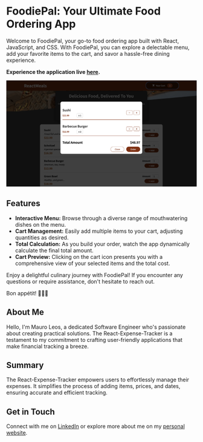 # FoodiePal: Your Ultimate Food Ordering App

Welcome to FoodiePal, your go-to food ordering app built with React, JavaScript, and CSS. With FoodiePal, you can explore a delectable menu, add your favorite items to the cart, and savor a hassle-free dining experience.

<strong>Experience the application live <a href="https://food-ordering-app-8716ec2a470f.herokuapp.com/"><b>here</b></a>.</strong>

<img src="React-meals.png" alt="image">

## Features

- **Interactive Menu:** Browse through a diverse range of mouthwatering dishes on the menu.
- **Cart Management:** Easily add multiple items to your cart, adjusting quantities as desired.
- **Total Calculation:** As you build your order, watch the app dynamically calculate the final total amount.
- **Cart Preview:** Clicking on the cart icon presents you with a comprehensive view of your selected items and the total cost.

Enjoy a delightful culinary journey with FoodiePal! If you encounter any questions or require assistance, don't hesitate to reach out.

Bon appétit! 🍔🍕🥗

## About Me
Hello, I'm Mauro Leos, a dedicated Software Engineer who's passionate about creating practical solutions. The React-Expense-Tracker is a testament to my commitment to crafting user-friendly applications that make financial tracking a breeze.

## Summary
The React-Expense-Tracker empowers users to effortlessly manage their expenses. It simplifies the process of adding items, prices, and dates, ensuring accurate and efficient tracking.

## Get in Touch
Connect with me on <a href="https://www.linkedin.com/in/mauro-leos-b4103a11b/">LinkedIn</a> or explore more about me on my <a href="https://www.mauroleos.com/">personal website</a>.
